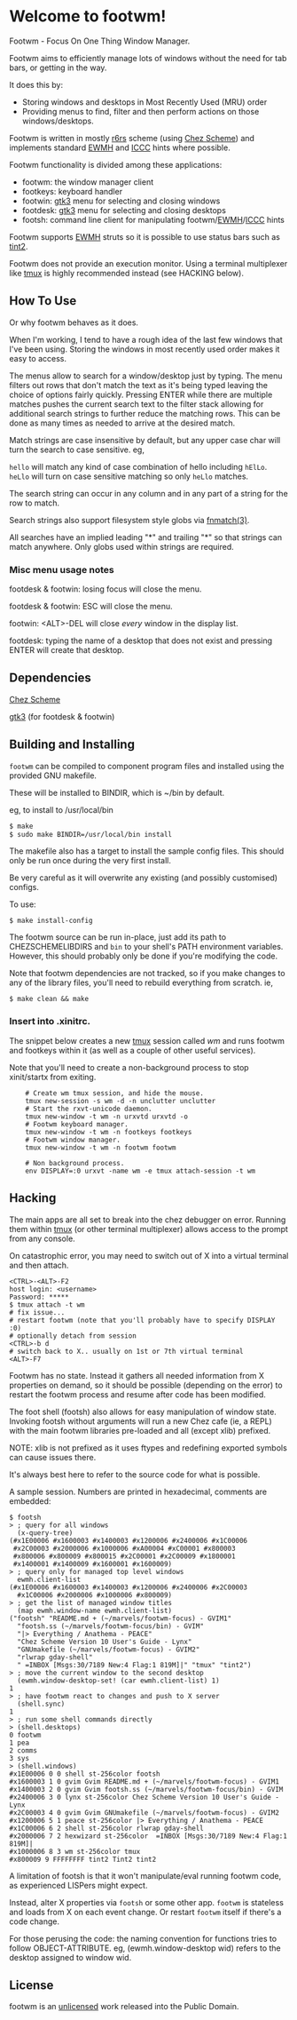 # Welcome to footwm!

Footwm - Focus On One Thing Window Manager.

Footwm aims to efficiently manage lots of windows without the need for tab bars, or getting in the way.

It does this by:
- Storing windows and desktops in Most Recently Used (MRU) order
- Providing menus to find, filter and then perform actions on those windows/desktops.

Footwm is written in mostly [r6rs](http://www.r6rs.org/) scheme (using [Chez Scheme]) and implements standard [EWMH] and [ICCC] hints where possible.

Footwm functionality is divided among these applications:
- footwm: the window manager client
- footkeys: keyboard handler
- footwin: [gtk3] menu for selecting and closing windows
- footdesk: [gtk3] menu for selecting and closing desktops
- footsh: command line client for manipulating footwm/[EWMH]/[ICCC] hints

Footwm supports [EWMH] struts so it is possible to use status bars such as [tint2](https://gitlab.com/o9000/tint2).

Footwm does not provide an execution monitor. Using a terminal multiplexer like [tmux] is highly recommended instead (see HACKING below).

## How To Use

Or why footwm behaves as it does.

When I'm working, I tend to have a rough idea of the last few windows that I've been using. Storing the windows in most recently used order makes it easy to access.

The menus allow to search for a window/desktop just by typing. The menu filters out rows that don't match the text as it's being typed leaving the choice of options fairly quickly. Pressing ENTER while there are multiple matches pushes the current search text to the filter stack allowing for additional search strings to further reduce the matching rows. This can be done as many times as needed to arrive at the desired match.

Match strings are case insensitive by default, but any upper case char will turn the search to case sensitive. eg,

`hello` will match any kind of case combination of hello including `hElLo`.
`heLlo` will turn on case sensitive matching so only `heLlo` matches.

The search string can occur in any column and in any part of a string for the row to match.

Search strings also support filesystem style globs via [fnmatch(3)](https://www.kernel.org/doc/man-pages/online/pages/man3/fnmatch.3.html).

All searches have an implied leading "\*" and trailing "\*" so that strings can match anywhere. Only globs used within strings are required.

### Misc menu usage notes

footdesk & footwin: losing focus will close the menu.

footdesk & footwin: ESC will close the menu.

footwin: \<ALT>-DEL will close *every* window in the display list.

footdesk: typing the name of a desktop that does not exist and pressing ENTER will create that desktop.

## Dependencies

[Chez Scheme]

[gtk3] (for footdesk & footwin)

## Building and Installing

`footwm` can be compiled to component program files and installed using the provided GNU makefile.

These will be installed to BINDIR, which is ~/bin by default.

eg, to install to /usr/local/bin
```sh
$ make
$ sudo make BINDIR=/usr/local/bin install
```

The makefile also has a target to install the sample config files. This should only be run once during the very first install.

Be very careful as it will overwrite any existing (and possibly customised) configs.

To use:

    $ make install-config

The footwm source can be run in-place, just add its path to CHEZSCHEMELIBDIRS and `bin` to your shell's PATH environment variables. However, this should probably only be done if you're modifying the code.

Note that footwm dependencies are not tracked, so if you make changes to any of the library files, you'll need to rebuild everything from scratch. ie,

    $ make clean && make

### Insert into .xinitrc.

The snippet below creates a new [tmux] session called *wm* and runs footwm and footkeys within it (as well as a couple of other useful services).

Note that you'll need to create a non-background process to stop xinit/startx from exiting.

```
    # Create wm tmux session, and hide the mouse.
    tmux new-session -s wm -d -n unclutter unclutter
    # Start the rxvt-unicode daemon.
    tmux new-window -t wm -n urxvtd urxvtd -o
    # Footwm keyboard manager.
    tmux new-window -t wm -n footkeys footkeys
    # Footwm window manager.
    tmux new-window -t wm -n footwm footwm

    # Non background process.
    env DISPLAY=:0 urxvt -name wm -e tmux attach-session -t wm
```

## Hacking

The main apps are all set to break into the chez debugger on error. Running them within [tmux] (or other terminal multiplexer) allows access to the prompt from any console.

On catastrophic error, you may need to switch out of X into a virtual terminal and then attach.

    <CTRL>-<ALT>-F2
    host login: <username>
    Password: *****
    $ tmux attach -t wm
    # fix issue...
    # restart footwm (note that you'll probably have to specify DISPLAY :0)
    # optionally detach from session
    <CTRL>-b d
    # switch back to X.. usually on 1st or 7th virtual terminal
    <ALT>-F7

Footwm has no state. Instead it gathers all needed information from X properties on demand, so it should be possible (depending on the error) to restart the footwm process and resume after code has been modified.

The foot shell (footsh) also allows for easy manipulation of window state. Invoking footsh without arguments will run a new Chez cafe (ie, a REPL) with the main footwm libraries pre-loaded and all (except xlib) prefixed.

NOTE: xlib is not prefixed as it uses ftypes and redefining exported symbols can cause issues there.

It's always best here to refer to the source code for what is possible.

A sample session. Numbers are printed in hexadecimal, comments are embedded:
```
$ footsh
> ; query for all windows
  (x-query-tree)
(#x1E00006 #x1600003 #x1400003 #x1200006 #x2400006 #x1C00006
 #x2C00003 #x2000006 #x1000006 #xA00004 #xC00001 #x800003
 #x800006 #x800009 #x800015 #x2C00001 #x2C00009 #x1800001
 #x1400001 #x1400009 #x1600001 #x1600009)
> ; query only for managed top level windows
  ewmh.client-list
(#x1E00006 #x1600003 #x1400003 #x1200006 #x2400006 #x2C00003
  #x1C00006 #x2000006 #x1000006 #x800009)
> ; get the list of managed window titles
  (map ewmh.window-name ewmh.client-list)
("footsh" "README.md + (~/marvels/footwm-focus) - GVIM1"
  "footsh.ss (~/marvels/footwm-focus/bin) - GVIM"
  "|> Everything / Anathema - PEACE"
  "Chez Scheme Version 10 User's Guide - Lynx"
  "GNUmakefile (~/marvels/footwm-focus) - GVIM2"
  "rlwrap gday-shell"
  " =INBOX [Msgs:30/7189 New:4 Flag:1 819M]|" "tmux" "tint2")
> ; move the current window to the second desktop
  (ewmh.window-desktop-set! (car ewmh.client-list) 1)
1
> ; have footwm react to changes and push to X server
  (shell.sync)
1
> ; run some shell commands directly
> (shell.desktops)
0 footwm
1 pea
2 comms
3 sys
> (shell.windows)
#x1E00006 0 0 shell st-256color footsh
#x1600003 1 0 gvim Gvim README.md + (~/marvels/footwm-focus) - GVIM1
#x1400003 2 0 gvim Gvim footsh.ss (~/marvels/footwm-focus/bin) - GVIM
#x2400006 3 0 lynx st-256color Chez Scheme Version 10 User's Guide - Lynx
#x2C00003 4 0 gvim Gvim GNUmakefile (~/marvels/footwm-focus) - GVIM2
#x1200006 5 1 peace st-256color |> Everything / Anathema - PEACE
#x1C00006 6 2 shell st-256color rlwrap gday-shell
#x2000006 7 2 hexwizard st-256color  =INBOX [Msgs:30/7189 New:4 Flag:1 819M]|
#x1000006 8 3 wm st-256color tmux
#x800009 9 FFFFFFFF tint2 Tint2 tint2

```
A limitation of footsh is that it won't manipulate/eval running footwm code, as experienced LISPers might expect.

Instead, alter X properties via `footsh` or some other app. `footwm` is stateless and loads from X on each event change. Or restart `footwm` itself if there's a code change.

For those perusing the code: the naming convention for functions tries to follow OBJECT-ATTRIBUTE. eg, (ewmh.window-desktop wid) refers to the desktop assigned to window wid.

## License

footwm is an [unlicensed](LICENSE) work released into the Public Domain.


[Chez Scheme]: https://cisco.github.io/ChezScheme/ "Chez Scheme"

[EWMH]: https://specifications.freedesktop.org/wm-spec/wm-spec-latest.html "EWMH"

[ICCC]: https://www.x.org/docs/ICCCM/icccm.pdf

[tmux]: https://github.com/tmux/tmux

[gtk3]: https://developer.gnome.org/gtk3/stable/ "gtk3"
